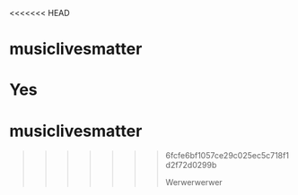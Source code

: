 <<<<<<< HEAD
# musiclivesmatter

Yes
=======
# musiclivesmatter
>>>>>>> 6fcfe6bf1057ce29c025ec5c718f1d2f72d0299b
>>>>>>>
>>>>>>> Werwerwerwer

